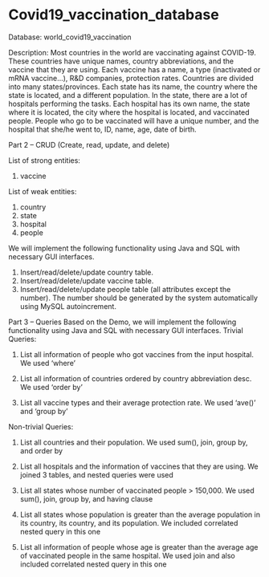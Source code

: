 # Covid19_vaccination_database
Database: world_covid19_vaccination

Description:
Most countries in the world are vaccinating against COVID-19. These countries have unique names, country abbreviations, and the vaccine that they are using. Each vaccine has a name, a type (inactivated or mRNA vaccine...), R&D companies, protection rates. Countries are divided into many states/provinces. Each state has its name, the country where the state is located, and a different population. In the state, there are a lot of hospitals performing the tasks. Each hospital has its own name, the state where it is located, the city where the hospital is located, and vaccinated people. People who go to be vaccinated will have a unique number, and the hospital that she/he went to, ID, name, age, date of birth.


Part 2 – CRUD (Create, read, update, and delete)

List of strong entities:
1. vaccine

List of weak entities:
1. country
2. state 
3. hospital
4. people

We will implement the following functionality using Java and SQL with necessary GUI interfaces.
1. Insert/read/delete/update country table.
2. Insert/read/delete/update vaccine table.
3. Insert/read/delete/update people table (all attributes except the number). The number should be generated by the system automatically using MySQL autoincrement.
 



Part 3 – Queries 
Based on the Demo, we will implement the following functionality using Java and SQL with necessary GUI interfaces.
Trivial Queries:

1. List all information of people who got vaccines from the input hospital.
                        We used ‘where’

2. List all information of countries ordered by country abbreviation desc.
 We used ‘order by’

3. List all vaccine types and their average protection rate.
 We used ‘ave()’ and ‘group by’

Non-trivial Queries:

1. List all countries and their population.
 We used sum(), join, group by, and order by

2. List all hospitals and the information of vaccines that they are using.
 We joined 3 tables, and nested queries were used

3. List all states whose number of vaccinated people > 150,000.
 We used sum(), join, group by, and having clause

4. List all states whose population is greater than the average population in its country, its country, and its population.
 We included correlated nested query in this one

5. List all information of people whose age is greater than the average age of vaccinated people in the same hospital.
 We used join and also included correlated nested query in this one
